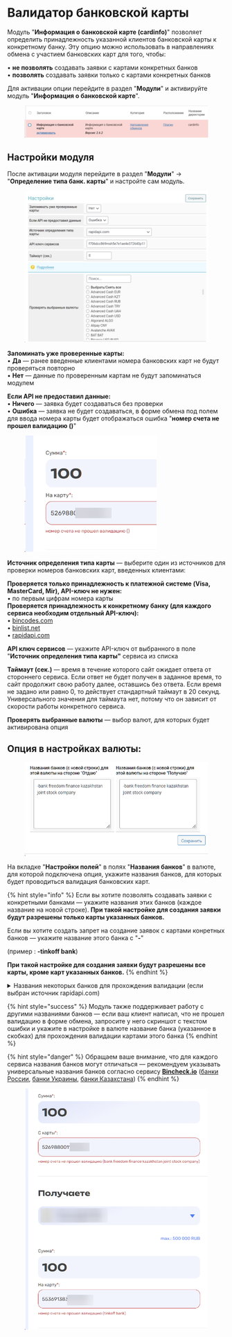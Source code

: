 # Валидатор банковской карты

Модуль "**Информация о банковской карте (cardinfo)**" позволяет определить принадлежность указанной клиентов банковской карты к конкретному банку. Эту опцию можно использовать в направлениях обмена с участием банковских карт для того, чтобы:

• **не позволять** создавать заявки с картами конкретных банков\
• **позволять** создавать заявки только с картами конкретных банков

Для активации опции перейдите в раздел "**Модули**" и активируйте модуль "**Информация о банковской карте**".

<figure><img src="../../.gitbook/assets/image (325).png" alt=""><figcaption></figcaption></figure>

## Настройки модуля

После активации модуля перейдите в раздел "**Модули**" -> "**Определение типа банк. карты**" и настройте сам модуль.

<figure><img src="../../.gitbook/assets/image (1861).png" alt="" width="563"><figcaption></figcaption></figure>

**Запоминать уже проверенные карты:**\
• **Да** — ранее введенные клиентами номера банковских карт не будут проверяться повторно\
• **Нет** — данные по проверенным картам не будут запоминаться модулем

**Если API не предоставил данные:**\
• **Ничего** — заявка будет создаваться без проверки \
• **Ошибка** — заявка не будет создаваться, в форме обмена под полем для ввода номера карты будет отображаться ошибка "**номер счета не прошел валидацию ()**"

<figure><img src="../../.gitbook/assets/image (1862).png" alt="" width="305"><figcaption></figcaption></figure>

**Источник определения типа карты** — выберите один из источников для проверки номеров банковских карт, введенных клиентами:

**Проверяется только принадлежность к платежной системе (Visa, MasterCard, Mir), API-ключ не нужен:**\
• по первым цифрам номера карты\
**Проверяется принадлежность к конкретному банку (для каждого сервиса необходим отдельный API-ключ):**\
• [bincodes.com](https://www.bincodes.com/users/register/)\
• [binlist.net](https://binlist.net/)\
• [rapidapi.com](https://rapidapi.com/auth/sign-up)

**API ключ сервисов** — укажите API-ключ от выбранного в поле "**Источник определения типа карты"** сервиса из списка&#x20;

**Таймаут (сек.)** — время в течение которого сайт ожидает ответа от стороннего сервиса. Если ответ не будет получен в заданное время, то сайт продолжит свою работу далее, оставшись без ответа. Если время не задано или равно 0, то действует стандартный таймаут в 20 секунд. Универсального значения для таймаута нет, потому что он зависит от скорости работы конкретного сервиса.

**Проверять выбранные валюты** — выбор валют, для которых будет активирована опция

## Опция в настройках валюты:

<figure><img src="../../.gitbook/assets/image (1860).png" alt="" width="502"><figcaption></figcaption></figure>

На вкладке "**Настройки полей**" в полях "**Названия банков**" в валюте, для которой подключена опция, укажите названия банков, для которых будет проводиться валидация банковских карт.

{% hint style="info" %}
Если вы хотите позволять создавать заявки с конкретными банками — укажите названия этих банков (каждое название на новой строке). **При такой настройке для создания заявки будут разрешены только карты указанных банков.**



Если вы хотите создать запрет на создание заявок с картами конретных банков — укажите название этого банка с "**-**"

(пример : **-tinkoff bank**)

**При такой настройке для создания заявки будут разрешены все карты, кроме карт указанных банков.**
{% endhint %}

<details>

<summary>Названия некоторых банков для прохождения валидации (если выбран источник rapidapi.com)</summary>

**RUB:**

tinkoff bank\
sberbank of russia\
joint stock company alfa-bank\
ao raiffeisenbank\
vtb bank (public joint-stock company)\
public joint stock company promsvyazbank\
yoomoney, nbco llc

**UAH:**

jsc universal bank\
jsc cb privatbank

**KZT:**

kaspi bank jsc\
first heartland jusan bank joint stock company\
bank freedom finance kazakhstan joint stock company

</details>

{% hint style="success" %}
Модуль также поддерживает работу с другими названиями банков — если ваш клиент написал, что не прошел валидацию в форме обмена, запросите у него скриншот с текстом ошибки и укажите в настройке в валюте название банка (указанное в скобках) для прохождения валидации картами этого банка
{% endhint %}

{% hint style="danger" %}
Обращаем ваше внимание, что для каждого сервиса названия банков могут отличаться — рекомендуем указывать универсальные названия банков согласно сервису [**Bincheck.io**](https://bincheck.io/ru/bin-list) ([банки России](https://bincheck.io/ru/ru), [банки Украины](https://bincheck.io/ru/ua), [банки Казахстана](https://bincheck.io/ru/kz))
{% endhint %}

<figure><img src="../../.gitbook/assets/image (327).png" alt="" width="530"><figcaption></figcaption></figure>
